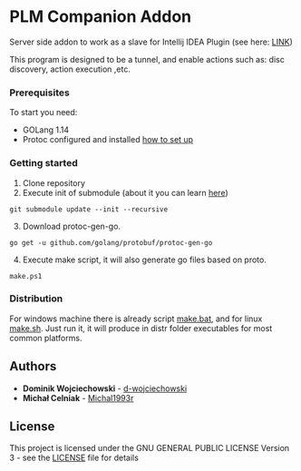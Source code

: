 <!--- [![pipeline status](https://gitlab.com/wojciechowskid/wncplugin/badges/master/pipeline.svg)](https://gitlab.com/wojciechowskid/wncplugin-serveraddon/pipelines/latest) --->
<!--- [![report](https://goreportcard.com/badge/gitlab.com/wojciechowskid/wncplugin-serveraddon)](https://goreportcard.com/report/gitlab.com/wojciechowskid/wncplugin-serveraddon) --->

# PLM Companion Addon

Server side addon to work as a slave for Intellij IDEA Plugin (see here: [LINK](https://github.com/d-wojciechowski/plm-companion))

This program is designed to be a tunnel, and enable actions such as: disc discovery, action execution ,etc. 

### Prerequisites

To start you need:
* GOLang 1.14
* Protoc configured and installed [how to set up](https://developers.google.com/protocol-buffers/docs/gotutorial)

### Getting started

1. Clone repository
2. Execute init of submodule (about it you can learn [here](https://git-scm.com/book/en/v2/Git-Tools-Submodules))
````
git submodule update --init --recursive
````
3. Download protoc-gen-go.
````
go get -u github.com/golang/protobuf/protoc-gen-go
````
4. Execute make script, it will also generate go files based on proto.
````
make.ps1
````
### Distribution

For windows machine there is already script [make.bat](make.ps1), and for linux [make.sh](make.sh). Just run it, it will produce in distr folder executables for most common platforms.

## Authors

* **Dominik Wojciechowski** - [d-wojciechowski](https://github.com/d-wojciechowski)
* **Michał Celniak** - [Michal1993r](https://gitlab.com/Michal1993r)

## License

This project is licensed under the GNU GENERAL PUBLIC LICENSE Version 3 - see the [LICENSE](LICENSE) file for details
